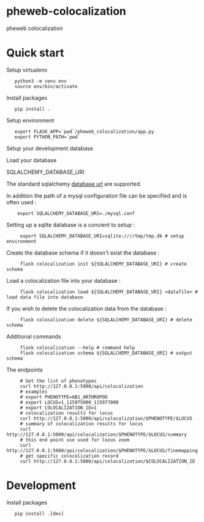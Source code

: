 # pheweb-colocalization
pheweb colocalization

# Quick start

Setup virtualenv

```
   python3 -m venv env
   source env/bin/activate
```

Install packages

```
   pip install .
```

Setup environment


```
   export FLASK_APP=`pwd`/pheweb_colocalization/app.py
   export PYTHON_PATH=`pwd`
```


Setup your development database

Load your database

SQLALCHEMY_DATABASE_URI

The standard sqlalchemy [database url](https://docs.sqlalchemy.org/en/14/core/engines.html#database-urls) are supported.


In addition the path of a mysql configuration file can be specified and is often used :

```
	export SQLALCHEMY_DATABASE_URI=./mysql.conf
```

Setting up a sqlite database is a convient to setup :


```
     export SQLALCHEMY_DATABASE_URI=sqlite:////tmp/tmp.db # setup environment
```

Create the database schema if it doesn't exist the database :


```
     flask colocalization init ${SQLALCHEMY_DATABASE_URI} # create schema
```

Load a colocalization file into your database :

```
     flask colocalization load ${SQLALCHEMY_DATABASE_URI} <datafile> # load data file into database
```

If you wish to delete the colocalization data from the database :

```
     flask colocalization delete ${SQLALCHEMY_DATABASE_URI} # delete schema
```


Additional commands

```
	 flask colocalization --help # command help
	 flask colocalization schema ${SQLALCHEMY_DATABASE_URI} # output schema
```


The endpoints

```
     # Get the list of phenotypes
     curl http://127.0.0.1:5000/api/colocalization
     # examples
     # export PHENOTYPE=AB1_ARTHROPOD
     # export LOCUS=1_115975000_115977000
     # export COLOCALIZATION_ID=1
     # colocalization results for locus
     curl http://127.0.0.1:5000/api/colocalization/$PHENOTYPE/$LOCUS
     # summary of colocalization results for locus
     curl http://127.0.0.1:5000/api/colocalization/$PHENOTYPE/$LOCUS/summary
     # this end point use used for lozus zoom
     curl http://127.0.0.1:5000/api/colocalization/$PHENOTYPE/$LOCUS/finemapping
     # get specific colocolization record 
     curl http://127.0.0.1:5000/api/colocalization/$COLOCALIZATION_ID
```

# Development
	
	
Install packages

```
   pip install .[dev]
```

